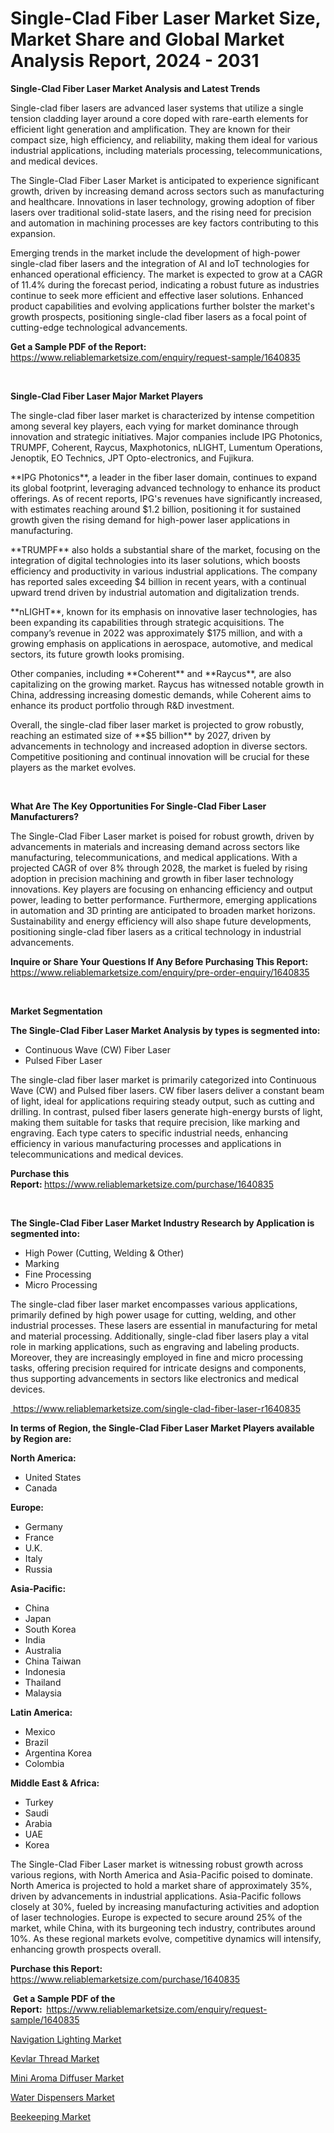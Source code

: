 <p><h1>Single-Clad Fiber Laser Market Size, Market Share and Global Market Analysis Report, 2024 - 2031</h1></p><p><strong>Single-Clad Fiber Laser Market Analysis and Latest Trends</strong></p>
<p><p>Single-clad fiber lasers are advanced laser systems that utilize a single tension cladding layer around a core doped with rare-earth elements for efficient light generation and amplification. They are known for their compact size, high efficiency, and reliability, making them ideal for various industrial applications, including materials processing, telecommunications, and medical devices. </p><p>The Single-Clad Fiber Laser Market is anticipated to experience significant growth, driven by increasing demand across sectors such as manufacturing and healthcare. Innovations in laser technology, growing adoption of fiber lasers over traditional solid-state lasers, and the rising need for precision and automation in machining processes are key factors contributing to this expansion. </p><p>Emerging trends in the market include the development of high-power single-clad fiber lasers and the integration of AI and IoT technologies for enhanced operational efficiency. The market is expected to grow at a CAGR of 11.4% during the forecast period, indicating a robust future as industries continue to seek more efficient and effective laser solutions. Enhanced product capabilities and evolving applications further bolster the market's growth prospects, positioning single-clad fiber lasers as a focal point of cutting-edge technological advancements.</p></p>
<p><strong>Get a Sample PDF of the Report:&nbsp;</strong> <a href="https://www.reliablemarketsize.com/enquiry/request-sample/1640835?utm_campaign=1169&utm_medium=2&utm_source=Github&utm_content=ia&utm_term=25092024&utm_id=single-clad-fiber-laser">https://www.reliablemarketsize.com/enquiry/request-sample/1640835</a></p>
<p>&nbsp;</p>
<p><strong>Single-Clad Fiber Laser Major Market Players</strong></p>
<p><p>The single-clad fiber laser market is characterized by intense competition among several key players, each vying for market dominance through innovation and strategic initiatives. Major companies include IPG Photonics, TRUMPF, Coherent, Raycus, Maxphotonics, nLIGHT, Lumentum Operations, Jenoptik, EO Technics, JPT Opto-electronics, and Fujikura.</p><p>**IPG Photonics**, a leader in the fiber laser domain, continues to expand its global footprint, leveraging advanced technology to enhance its product offerings. As of recent reports, IPG's revenues have significantly increased, with estimates reaching around $1.2 billion, positioning it for sustained growth given the rising demand for high-power laser applications in manufacturing.</p><p>**TRUMPF** also holds a substantial share of the market, focusing on the integration of digital technologies into its laser solutions, which boosts efficiency and productivity in various industrial applications. The company has reported sales exceeding $4 billion in recent years, with a continual upward trend driven by industrial automation and digitalization trends.</p><p>**nLIGHT**, known for its emphasis on innovative laser technologies, has been expanding its capabilities through strategic acquisitions. The company’s revenue in 2022 was approximately $175 million, and with a growing emphasis on applications in aerospace, automotive, and medical sectors, its future growth looks promising.</p><p>Other companies, including **Coherent** and **Raycus**, are also capitalizing on the growing market. Raycus has witnessed notable growth in China, addressing increasing domestic demands, while Coherent aims to enhance its product portfolio through R&D investment.</p><p>Overall, the single-clad fiber laser market is projected to grow robustly, reaching an estimated size of **$5 billion** by 2027, driven by advancements in technology and increased adoption in diverse sectors. Competitive positioning and continual innovation will be crucial for these players as the market evolves.</p></p>
<p>&nbsp;</p>
<p><strong>What Are The Key Opportunities For Single-Clad Fiber Laser Manufacturers?</strong></p>
<p><p>The Single-Clad Fiber Laser market is poised for robust growth, driven by advancements in materials and increasing demand across sectors like manufacturing, telecommunications, and medical applications. With a projected CAGR of over 8% through 2028, the market is fueled by rising adoption in precision machining and growth in fiber laser technology innovations. Key players are focusing on enhancing efficiency and output power, leading to better performance. Furthermore, emerging applications in automation and 3D printing are anticipated to broaden market horizons. Sustainability and energy efficiency will also shape future developments, positioning single-clad fiber lasers as a critical technology in industrial advancements.</p></p>
<p><strong>Inquire or Share Your Questions If Any Before Purchasing This Report:</strong> <a href="https://www.reliablemarketsize.com/enquiry/pre-order-enquiry/1640835?utm_campaign=1169&utm_medium=2&utm_source=Github&utm_content=ia&utm_term=25092024&utm_id=single-clad-fiber-laser">https://www.reliablemarketsize.com/enquiry/pre-order-enquiry/1640835</a></p>
<p>&nbsp;</p>
<p><strong>Market Segmentation</strong></p>
<p><strong>The Single-Clad Fiber Laser Market Analysis by types is segmented into:</strong></p>
<p><ul><li>Continuous Wave (CW) Fiber Laser</li><li>Pulsed Fiber Laser</li></ul></p>
<p><p>The single-clad fiber laser market is primarily categorized into Continuous Wave (CW) and Pulsed fiber lasers. CW fiber lasers deliver a constant beam of light, ideal for applications requiring steady output, such as cutting and drilling. In contrast, pulsed fiber lasers generate high-energy bursts of light, making them suitable for tasks that require precision, like marking and engraving. Each type caters to specific industrial needs, enhancing efficiency in various manufacturing processes and applications in telecommunications and medical devices.</p></p>
<p><strong>Purchase this Report:&nbsp;</strong><a href="https://www.reliablemarketsize.com/purchase/1640835?utm_campaign=1169&utm_medium=2&utm_source=Github&utm_content=ia&utm_term=25092024&utm_id=single-clad-fiber-laser">https://www.reliablemarketsize.com/purchase/1640835</a></p>
<p>&nbsp;</p>
<p><strong>The Single-Clad Fiber Laser Market Industry Research by Application is segmented into:</strong></p>
<p><ul><li>High Power (Cutting, Welding & Other)</li><li>Marking</li><li>Fine Processing</li><li>Micro Processing</li></ul></p>
<p><p>The single-clad fiber laser market encompasses various applications, primarily defined by high power usage for cutting, welding, and other industrial processes. These lasers are essential in manufacturing for metal and material processing. Additionally, single-clad fiber lasers play a vital role in marking applications, such as engraving and labeling products. Moreover, they are increasingly employed in fine and micro processing tasks, offering precision required for intricate designs and components, thus supporting advancements in sectors like electronics and medical devices.</p></p>
<p><a href="https://www.reliablemarketsize.com/single-clad-fiber-laser-r1640835?utm_campaign=1169&utm_medium=2&utm_source=Github&utm_content=ia&utm_term=25092024&utm_id=single-clad-fiber-laser">&nbsp;https://www.reliablemarketsize.com/single-clad-fiber-laser-r1640835</a></p>
<p><strong>In terms of Region, the Single-Clad Fiber Laser Market Players available by Region are:</strong></p>
<p>
    <p> <strong> North America: </strong>
        <ul>
            <li>United States</li>
            <li>Canada</li>
        </ul>
        </p> 
    <p> <strong> Europe: </strong>
        <ul>
            <li>Germany</li>
            <li>France</li>
            <li>U.K.</li>
            <li>Italy</li>
            <li>Russia</li>
        </ul>
        </p> 
    <p> <strong> Asia-Pacific: </strong>
        <ul>
            <li>China</li>
            <li>Japan</li>
            <li>South Korea</li>
            <li>India</li>
            <li>Australia</li>
            <li>China Taiwan</li>
            <li>Indonesia</li>
            <li>Thailand</li>
            <li>Malaysia</li>
        </ul>
        </p> 
    <p> <strong> Latin America: </strong>
        <ul>
            <li>Mexico</li>
            <li>Brazil</li>
            <li>Argentina Korea</li>
            <li>Colombia</li>
        </ul>
        </p> 
    <p> <strong> Middle East & Africa: </strong>
        <ul>
            <li>Turkey</li>
            <li>Saudi</li>
            <li>Arabia</li>
            <li>UAE</li>
            <li>Korea</li>
        </ul>
    </p>
    </p>
<p><p>The Single-Clad Fiber Laser market is witnessing robust growth across various regions, with North America and Asia-Pacific poised to dominate. North America is projected to hold a market share of approximately 35%, driven by advancements in industrial applications. Asia-Pacific follows closely at 30%, fueled by increasing manufacturing activities and adoption of laser technologies. Europe is expected to secure around 25% of the market, while China, with its burgeoning tech industry, contributes around 10%. As these regional markets evolve, competitive dynamics will intensify, enhancing growth prospects overall.</p></p>
<p><strong>Purchase this Report: </strong><a href="https://www.reliablemarketsize.com/purchase/1640835?utm_campaign=1169&utm_medium=2&utm_source=Github&utm_content=ia&utm_term=25092024&utm_id=single-clad-fiber-laser">https://www.reliablemarketsize.com/purchase/1640835</a></p>
<p>&nbsp;<strong>Get a Sample PDF of the Report:&nbsp;&nbsp;</strong><a href="https://www.reliablemarketsize.com/enquiry/request-sample/1640835?utm_campaign=1169&utm_medium=2&utm_source=Github&utm_content=ia&utm_term=25092024&utm_id=single-clad-fiber-laser">https://www.reliablemarketsize.com/enquiry/request-sample/1640835</a></p>
<p><strong></strong></p>
<p><p><a href="https://issuu.com/reportprime-2/docs/navigation-lighting-market-size-203_59ea0f3517081f?utm_campaign=1169&utm_medium=2&utm_source=Github&utm_content=ia&utm_term=25092024&utm_id=single-clad-fiber-laser">Navigation Lighting Market</a></p><p><a href="https://www.linkedin.com/pulse/kevlar-thread-market-industry-landscape-growth-trajectories-ykohf?trackingId=a9q7LLafT3iGO%2FIN8YCEjg%3D%3D&utm_campaign=1169&utm_medium=2&utm_source=Github&utm_content=ia&utm_term=25092024&utm_id=single-clad-fiber-laser">Kevlar Thread Market</a></p><p><a href="https://www.linkedin.com/pulse/global-mini-aroma-diffuser-market-trends-forecasts-strategic-qvclc?trackingId=QO1B7mJFRnOtW2zPQ6wpxw%3D%3D&utm_campaign=1169&utm_medium=2&utm_source=Github&utm_content=ia&utm_term=25092024&utm_id=single-clad-fiber-laser">Mini Aroma Diffuser Market</a></p><p><a href="https://issuu.com/reportprime-2/docs/water-dispensers-market-size-2030.p_ab91855da9ca09?utm_campaign=1169&utm_medium=2&utm_source=Github&utm_content=ia&utm_term=25092024&utm_id=single-clad-fiber-laser">Water Dispensers Market</a></p><p><a href="https://www.linkedin.com/pulse/driving-market-forces-beekeeping-trends-future-forecasts-xj8pe?trackingId=H4h9huLdQBeNznI%2BmKdzng%3D%3D&utm_campaign=1169&utm_medium=2&utm_source=Github&utm_content=ia&utm_term=25092024&utm_id=single-clad-fiber-laser">Beekeeping Market</a></p></p>